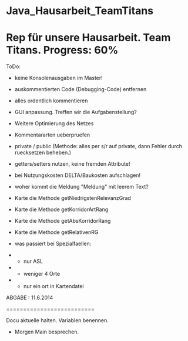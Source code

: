 Java_Hausarbeit_TeamTitans
==========================
Rep für unsere Hausarbeit.
Team Titans.
Progress: 60%
==========================
ToDo:

- keine Konsolenausgaben im Master! 
- auskommentierten Code (Debugging-Code) entfernen
- alles ordentlich kommentieren
- GUI anpassung. Treffen wir die Aufgabenstellung?
- Weitere Optimierung des Netzes
- Kommentararten ueberpruefen
- private / public (Methode: alles per s/r auf private, dann Fehler durch ruecksetzen beheben.)
- getters/setters nutzen, keine fremden Attribute!
- bei Nutzungskosten DELTA/Baukosten aufschlagen!
- woher kommt die Meldung "Meldung" mit leerem Text?
- Karte die Methode getNiedrigstenRelevanzGrad
- Karte die Methode getKorridorArtRang
- Karte die Methode getAbsKorridorRang
- Karte die Methode getRelativenRG

- was passiert bei Spezialfaellen:
- - nur ASL
- - weniger 4 Orte
- - nur ein ort in Kartendatei
  
ABGABE : 11.6.2014

==========================

Docu aktuelle halten. Variablen benennen.

- Morgen Main besprechen.

